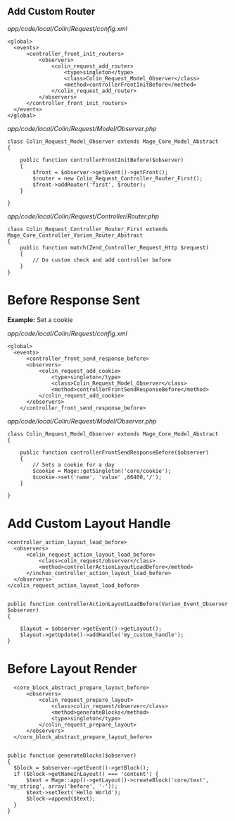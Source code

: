 
## Add Custom Router

*app/code/local/Colin/Request/config.xml*

    <global>  
      <events>
          <controller_front_init_routers>
              <observers>
                  <colin_request_add_router>
                      <type>singleton</type>
                      <class>Colin_Request_Model_Observer</class>
                      <method>controllerFrontInitBefore</method>
                  </colin_request_add_router>
              </observers>
          </controller_front_init_routers>
      </events>
    </global>


*app/code/local/Colin/Request/Model/Observer.php*


    class Colin_Request_Model_Observer extends Mage_Core_Model_Abstract
    {

        public function controllerFrontInitBefore($observer)
        {
            $front = $observer->getEvent()->getFront();
            $router = new Colin_Request_Controller_Router_First();
            $front->addRouter('first', $router);
        }

    }


*app/code/local/Colin/Request/Controller/Router.php*

    class Colin_Request_Controller_Router_First extends Mage_Core_Controller_Varien_Router_Abstract
    {
        public function match(Zend_Controller_Request_Http $request)
        {
            // Do custom check and add controller before
        }
    }


# Before Response Sent

**Example:** Set a cookie

*app/code/local/Colin/Request/config.xml*

    <global>
      <events>
          <controller_front_send_response_before>
          <observers>
              <colin_request_add_cookie>
                  <type>singleton</type>
                  <class>Colin_Request_Model_Observer</class>
                  <method>controllerFrontSendResponseBefore</method>
              </colin_request_add_cookie>
          </observers>
        </controller_front_send_response_before>


*app/code/local/Colin/Request/Model/Observer.php*


    class Colin_Request_Model_Observer extends Mage_Core_Model_Abstract
    {

        public function controllerFrontSendResponseBefore($observer)
        {
            // Sets a cookie for a day
            $cookie = Mage::getSingleton('core/cookie');
            $cookie->set('name', 'value' ,86400,'/');
        }

    }

# Add Custom Layout Handle


    <controller_action_layout_load_before>
      <observers>
          <colin_request_action_layout_load_before>
              <class>colin_request/observer</class>
              <method>controllerActionLayoutLoadBefore</method>
          </inchoo_controller_action_layout_load_before>
      </observers>
    </colin_request_action_layout_load_before>


    public function controllerActionLayoutLoadBefore(Varien_Event_Observer $observer)
    {

        $layout = $observer->getEvent()->getLayout();
        $layout->getUpdate()->addHandle('my_custom_handle');
    }


# Before Layout Render


      <core_block_abstract_prepare_layout_before>
          <observers>
              <colin_request_prepare_layout>
                  <class>colin_request/observer</class>
                  <method>generateBlocks</method>
                  <type>singleton</type>
              </colin_request_prepare_layout>
          </observers>
      </core_block_abstract_prepare_layout_before>


    public function generateBlocks($observer)
    {
      $block = $observer->getEvent()->getBlock();
      if ($block->getNameInLayout() === 'content') {
          $text = Mage::app()->getLayout()->createBlock('core/text', 'my_string', array('before', '-'));
          $text->setText('Hello World');
          $block->append($text);
      }
    }
